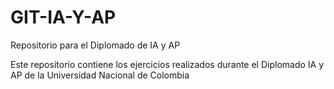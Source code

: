 # GIT-IA-Y-AP
Repositorio para el Diplomado de IA y AP

Este repositorio contiene los ejercicios realizados durante el Diplomado IA y AP de la Universidad Nacional de Colombia
